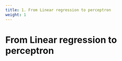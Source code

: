 ```yaml
---
title: 1. From Linear regression to perceptron
weight: 1
---
```


# From Linear regression to perceptron
